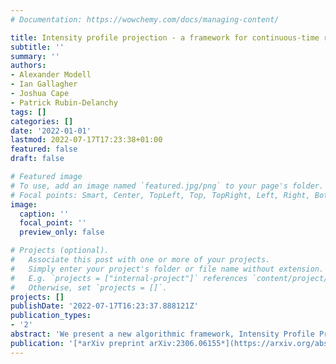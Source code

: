 ```yaml
---
# Documentation: https://wowchemy.com/docs/managing-content/

title: Intensity profile projection - a framework for continuous-time representation learning for dynamic networks
subtitle: ''
summary: ''
authors:
- Alexander Modell
- Ian Gallagher
- Joshua Cape
- Patrick Rubin-Delanchy
tags: []
categories: []
date: '2022-01-01'
lastmod: 2022-07-17T17:23:38+01:00
featured: false
draft: false

# Featured image
# To use, add an image named `featured.jpg/png` to your page's folder.
# Focal points: Smart, Center, TopLeft, Top, TopRight, Left, Right, BottomLeft, Bottom, BottomRight.
image:
  caption: ''
  focal_point: ''
  preview_only: false

# Projects (optional).
#   Associate this post with one or more of your projects.
#   Simply enter your project's folder or file name without extension.
#   E.g. `projects = ["internal-project"]` references `content/project/deep-learning/index.md`.
#   Otherwise, set `projects = []`.
projects: []
publishDate: '2022-07-17T16:23:37.888121Z'
publication_types:
- '2'
abstract: 'We present a new algorithmic framework, Intensity Profile Projection, for learning continuous-time representations of the nodes of a dynamic network, characterised by a node set and a collection of instantaneous interaction events which occur in continuous time. Our framework consists of three stages: estimating the intensity functions underlying the interactions between pairs of nodes, e.g. via kernel smoothing; learning a projection which minimises a notion of intensity reconstruction error; and inductively constructing evolving node representations via the learned projection. We show that our representations preserve the underlying structure of the network, and are temporally coherent, meaning that node representations can be meaningfully compared at different points in time. We develop estimation theory which elucidates the role of smoothing as a bias-variance trade-off, and shows how we can reduce smoothing as the signal-to-noise ratio increases on account of the algorithm `borrowing strength' across the network.'
publication: '[*arXiv preprint arXiv:2306.06155*](https://arxiv.org/abs/2306.06155)'
---
```

